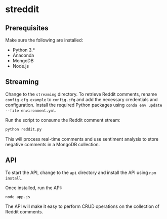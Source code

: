 # streddit

## Prerequisites

Make sure the following are installed:
* Python 3.*
* Anaconda
* MongoDB
* Node.js

## Streaming

Change to the `streaming` directory. To retrieve Reddit comments, rename 
`config.cfg.example` to `config.cfg` and add the necessary credentials and configuration. 
Install the required Python packages using `conda env update --file environment.yml`.

Run the script to consume the Reddit comment stream:

```sh
python reddit.py
```

This will process real-time comments and use sentiment analysis to store negative
comments in a MongoDB collection.

## API

To start the API, change to the `api` directory and install the API 
using `npm install`.

Once installed, run the API:

```sh
node app.js
```

The API will make it easy to perform CRUD operations on the collection of Reddit comments.